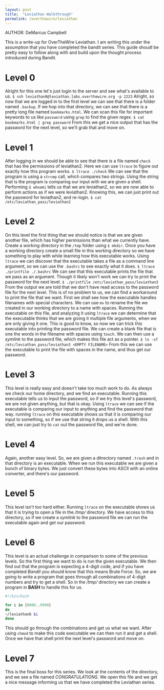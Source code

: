 ```yaml
---
layout: post
title:  "Leviathan Walkthrough"
permalink: /overthewire/leviathan
---
```


AUTHOR: DeMarcus Campbell

This is a write-up for OverTheWire Leviathan.
I am writing this under the assumption that you have
completed the bandit series. This guide shoudl be pretty 
easy to follow along with and build upon the thought process
introduced during Bandit. 

# Level 0 
Alright for this one let's just login to the server and see what's
available to us.
`$ ssh leviathan0@leviathan.labs.overthewire.org -p 2223`
Alright, so now that we are logged in to the first level we can see that
there is a folder named `.backup`. If we hop into that directory, we can 
see that there is a pretty long file named `bookmarks.html`. We can scan
this file for important keywords to us like `password` using `grep` to find
the given regex.
`$ cat bookmarks.html | grep password`
From this we get a nice output that has the password for the next level, so 
we'll grab that and move on.  

# Level 1
After logging in we should be able to see that there is a file named `check` 
that has the permissions of leviathan2. Here we can use `ltrace` to figure out
exactly how this program works. 
`$ ltrace ./check`
We can see that the program is using a `strcmp` call, which compares two strings.
Using the string that is the program is comparing our input with we are given a 
shell. Performing `$ whoami` tells us that we are leviathan2, so we are now able to
perform actions as if we were leviathan2. Knowing this, we can just print out the 
password for leviathan2, and re-login. 
`$ cat /etc/leviathan_pass/leviathan2`  

# Level 2
On this level the first thing that we should notice is that we are given another file,
which has higher permissions than what we currently have. Create a working directory in
the `/tmp` folder using `$ mkdir`. Once you have a working directory create a small file
in this working directory so we have something to play with while learning how this executable
works. Using `ltrace` we can discover that the executable takes a file as a command line
argument, so we can use the `.bashrc` to see exactly what it does. 
`$ ltrace ./printfile ./.bashrc`
We can see that this executable prints the file that we pass as an argument. Though it likely
won't work we can try to print the password for the next level. 
`$ ./printfile /etc/leviathan_pass/leviathan3`
From the output we are told that we don't have read access to the password file for the next level.
This is of no problem to us, we can find a workaround to print the file that we want. First we shall
see how the executable handles filenames with special characters. We can use `mv` to rename the file
we created in our working directory to a name with spaces. Running the executable on this file, and
analyzing it using `ltrace` we can determine that the executable thinks that we are giving it multiple file
arguments, when we are only giving it one. This is good to know, so now we can trick this executable into 
printing the password file. We can create a blank file that is one the words in the filename with spaces using
`touch`. We can then use a *symlink* to the password file, which makes this file act as a pointer. 
`$ ln -sf /etc/leviathan_pass/leviathan3 <EMPTY FILENAME>`
From this we can use the executable to print the file with spaces in the name, and thus get our password.

# Level 3
This level is really easy and doesn't take too much work to do. As always we check our home directory, and we
find an executable. Running this executable tells us to input the password, so if we try this level's password,
we are not given anything, but that is okay. Using `ltrace` we can see if the executable is comparing our input to
anything and find the password that way. running `ltrace` on this executable shows us that it is comparing our input
to something, so if we use that string it drops us a shell. With this shell, we can just try to `cat` out the password
file, and we're done.

# Level 4
Again, another easy level. So, we are given a ditrectory named `.trash` and in that directory is an executable. When
we run this executable we are given a bunch of binary bytes. We just convert these bytes into ASCII with an online 
converter, and there's our password.

# Level 5
This level isn't too hard either. Running `ltrace` on the executable shows us that it is trying to open a file in the */tmp/*
directory. We have access to this directory, so if we create a *symlink* to the password file we can run the executable again
and get our password.

# Level 6
This level is an actual challenge in comparison to some of the previous levels. So the first thing we want to do is 
run the given executable. We then find out that the program is expecting a 4-digit code, and if you have completed *Bandit*
you should know that this means Brute Force. So, we are going to write a program that goes through all combinations of 4-digit
numbers and try to get a shell. So in the */tmp/* directory we can create a program in **BASH** to handle this for us.
```bash
#!/bin/bash

for i in {0000..9999}
do
~/leviathan6 $i
done
```
This should go through the combinations and get us what we want. After using `chmod` to make this code executable we can then
run it and get a shell. Once we have that shell print the next level's password and move on.

# Level 7
This is the final boss for this series. We look at the contents of the directory, and we see a file named *CONGRATULATIONS*.
We open this file and we get a nice message informing us that we have completed the Leviathan series. 